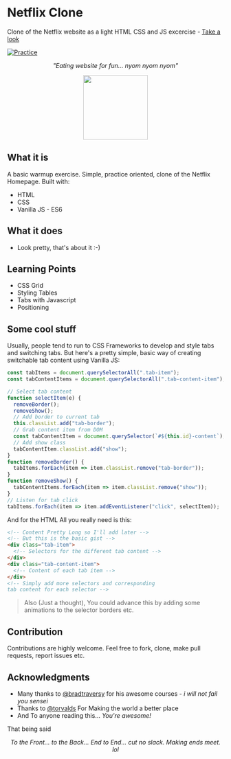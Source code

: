 # Netflix Clone

Clone of the Netflix website as a light HTML CSS and JS excercise - [Take a look](https://ayomide017.github.io/Netflix-Home-Page/)

[![Practice](https://img.shields.io/badge/Practice-HTML/CSS/JS-orange.svg)](https://bankole2000.github.io/netflix)

_<p align="center">"Eating website for fun... nyom nyom nyom"</p>_

<div align="center" style="text-align:center; margin:auto;">
<img align="center" src="https://i.imgur.com/EgCvXyK.png" width="150"/>
</div>

## What it is

A basic warmup exercise. Simple, practice oriented, clone of the Netflix Homepage. Built with:

- HTML
- CSS
- Vanilla JS - ES6


## What it does

- Look pretty, that's about it :-)

## Learning Points

- CSS Grid
- Styling Tables
- Tabs with Javascript
- Positioning

## Some cool stuff

Usually, people tend to run to CSS Frameworks to develop and style tabs and switching tabs. But here's a pretty simple, basic way of creating switchable tab content using Vanilla JS:

```javascript
const tabItems = document.querySelectorAll(".tab-item");
const tabContentItems = document.querySelectorAll(".tab-content-item");

// Select tab content
function selectItem(e) {
  removeBorder();
  removeShow();
  // Add border to current tab
  this.classList.add("tab-border");
  // Grab content item from DOM
  const tabContentItem = document.querySelector(`#${this.id}-content`);
  // Add show class
  tabContentItem.classList.add("show");
}
function removeBorder() {
  tabItems.forEach(item => item.classList.remove("tab-border"));
}
function removeShow() {
  tabContentItems.forEach(item => item.classList.remove("show"));
}
// Listen for tab click
tabItems.forEach(item => item.addEventListener("click", selectItem));
```

And for the HTML All you really need is this:

```html
<!-- Content Pretty Long so I'll add later -->
<!-- But this is the basic gist -->
<div class="tab-item">
  <!-- Selectors for the different tab content -->
</div>
<div class="tab-content-item">
  <!-- Content of each tab item -->
</div>
<!-- Simply add more selectors and corresponding 
tab content for each selector -->
```

> Also (Just a thought), You could advance this by adding some animations to the selector borders etc.



## Contribution

Contributions are highly welcome. Feel free to fork, clone, make pull requests, report issues etc.

## Acknowledgments

- Many thanks to [@bradtraversy](https://github.com/bradtraversy) for his awesome courses - _i will not fail you sensei_
- Thanks to [@torvalds](https://github.com/torvalds) For Making the world a better place
- And To anyone reading this... _You're awesome!_

That being said
_<p align="center">To the Front... to the Back... End to End... cut no slack. Making ends meet. lol</p>_
